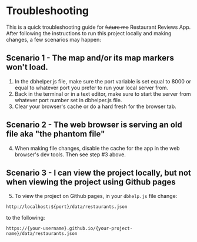 # Troubleshooting

This is a quick troubleshooting guide for ~~future me~~ Restaurant Reviews App. After following the instructions to run this project locally and making changes, a few scenarios may happen:

## Scenario 1 - The map and/or its map markers won't load.

1. In the dbhelper.js file, make sure the port variable is set equal to 8000 or equal to whatever port you prefer to run your local server from.
2. Back in the terminal or in a text editor, make sure to start the server from whatever port number set in dbhelper.js file.
3. Clear your browser's cache or do a hard fresh for the browser tab.

## Scenario 2 - The web browser is serving an old file aka "the phantom file"

4. When making file changes, disable the cache for the app in the web browser's dev tools. Then see step #3 above.

## Scenario 3 - I can view the project locally, but not when viewing the project using Github pages

5. To view the project on Github pages, in your ``dbhelp.js`` file change:

`http://localhost:${port}/data/restaurants.json` 

to the following:

`https://{your-username}.github.io/{your-project-name}/data/restaurants.json`
